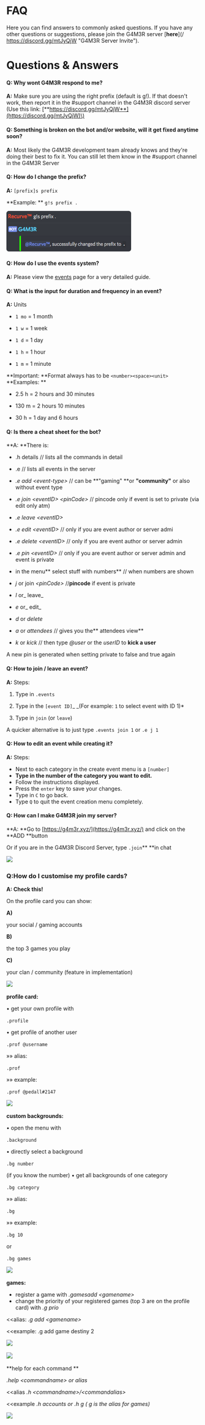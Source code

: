# **FAQ**

Here you can find answers to commonly asked questions. If you have any other questions or suggestions, please join the G4M3R server [**here**](/ https://discord.gg/mtJyQjW "G4M3R Server Invite").

# Questions & Answers

#### Q: Why wont G4M3R respond to me?

**A:** Make sure you are using the right prefix \(default is g!\). If that doesn't work, then report it in the \#support channel in the G4M3R discord server \(Use this link: [**https://discord.gg/mtJyQjW**](https://discord.gg/mtJyQjW)\)

#### Q: Something is broken on the bot and/or website, will it get fixed anytime soon?

**A:** Most likely the G4M3R development team already knows and they're doing their best to fix it. You can still let them know in the \#support channel in the G4M3R Server

#### Q: How do I change the prefix?

**A:** `[prefix]s prefix`

**Example: ** `g!s prefix .`

![](/assets/prefixchange.png)

#### Q: How do I use the events system?

**A:** Please view the [events](/commands/community/events.md) page for a very detailed guide.

#### Q: What is the input for duration and frequency in an event?

**A:** Units

* `1 mo` = 1 month

* `1 w` = 1 week

* `1 d` = 1 day

* `1 h` = 1 hour

* `1 m` = 1 minute

**Important: **Format always has to be `<number><space><unit>`  
**Examples: **

* 2.5 h = 2 hours and 30 minutes

* 130 m = 2 hours 10 minutes

* 30 h = 1 day and 6 hours

#### Q: Is there a cheat sheet for the bot?

**A: **There is:

* .h details // lists all the commands in detail

* .e  // lists all events in the server

* _.e add &lt;event-type&gt;_ // can be **"gaming" **or **"community"** or also without event type

* _.e join &lt;eventID&gt; &lt;pinCode&gt;_ // pincode only if event is set to private \(via edit only atm\)

* _.e leave &lt;eventID&gt;_

* _.e edit &lt;eventID&gt;_ // only if you are event author or server admi

* _.e delete &lt;eventID&gt;_ // only if you are event author or server admin

* ._e pin &lt;eventID&gt;_ // only if you are event author or server admin and event is private

* in the menu** select stuff with numbers** // when numbers are shown

* _j_ or join _&lt;pinCode&gt;_ //**pincode** if event is private

* _l_ or_ leave_

* _e_ or_ edit_

* _d_ or _delete_

* _a_ or _attendees_ // gives you the** attendees view**

* _k_ or _kick_ // then type _@user_ or the _userID_ to **kick a user**

A new pin is generated when setting private to false and true again

#### **Q: How to join / leave an event?**

**A:**  Steps:

1. Type in `.events`

2. Type in the `[event ID]`_ _\(For example: `1` to select event with ID 1\)\*

3. Type in `join` \(or `leave`\)

A quicker alternative is to just type `.events join 1` or `.e j 1`

#### Q: How to edit an event while creating it?

**A:** Steps:

* Next to each category in the create event menu is a `[number]`
* **Type in the number of the category you want to edit.**
* Follow the instructions displayed.
* Press the `enter` key to save your changes.
* Type in `C` to go back.
* Type `Q` to quit the event creation menu completely.

#### Q: How can I make G4M3R join my server?

**A: **Go to [https://g4m3r.xyz/](https://g4m3r.xyz/) and click on the **ADD **button

Or if you are in the G4M3R Discord Server, type `.join`** **in chat

![](https://cdn.discordapp.com/attachments/282295514727448587/366998370255896577/image.png)

### **Q:How do I customise my profile cards?**

**A: Check this!**

On the profile card you can show:

**A\)**

your social / gaming accounts

**B\)**

the top 3 games you play

**C\)**

your clan / community \(feature in implementation\)

![](https://cdn.discordapp.com/attachments/282295514727448587/366996725547794444/image.jpg)

**profile card:**

• get your own profile with

`.profile`

• get profile of another user

`.prof @username`

»» alias:

`.prof`

»» example:

`.prof @pedall#2147`

![](https://cdn.discordapp.com/attachments/282295514727448587/367000103954939904/image.png)

**custom backgrounds:**

• open the menu with

`.background`

• directly select a background

`.bg number`

\(if you know the number\) • get all backgrounds of one category

`.bg category`

»» alias:

`.bg`

»» example:

`.bg 10`

or

`.bg games`

![](https://cdn.discordapp.com/attachments/282295514727448587/367001079856234508/image.png)

**games:**

* register a game with _.gamesadd &lt;gamename&gt;_
* change the priority of your registered games \(top 3 are on the profile card\) with _.g prio_

&lt;&lt;alias: _.g add &lt;gamename&gt;_

&lt;&lt;example: .g add game destiny 2

![](https://cdn.discordapp.com/attachments/282295514727448587/367002698131832834/image.png)

![](https://cdn.discordapp.com/attachments/282295514727448587/367002728301330432/image.png)

**help for each command **

_.help &lt;commandname&gt; or alias_

&lt;&lt;alias _.h &lt;commandname&gt;/&lt;commandalias&gt;_

&lt;&lt;example _.h accounts or .h g \( g is the alias for games\)_

![](https://cdn.discordapp.com/attachments/282295514727448587/367003961007276042/image.png)

